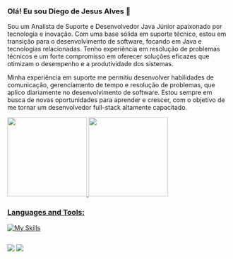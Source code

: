 ### Olá! Eu sou Diego de Jesus Alves 👋

Sou um Analista de Suporte e Desenvolvedor Java Júnior apaixonado por tecnologia e inovação. Com uma base sólida em suporte técnico, estou em transição para o desenvolvimento de software, focando em Java e tecnologias relacionadas. Tenho experiência em resolução de problemas técnicos e um forte compromisso em oferecer soluções eficazes que otimizam o desempenho e a produtividade dos sistemas.

Minha experiência em suporte me permitiu desenvolver habilidades de comunicação, gerenciamento de tempo e resolução de problemas, que aplico diariamente no desenvolvimento de software. Estou sempre em busca de novas oportunidades para aprender e crescer, com o objetivo de me tornar um desenvolvedor full-stack altamente capacitado.
<div>
  <a href="https://github.com/Djalves424">
  <img height="180em" src="https://github-readme-stats-eight-theta.vercel.app/api?username=Djalves424&show_icons=true&theme=chartreuse-dark&include_all_commits=true&count_private=true"/>
  <img height="180em" src="https://github-readme-stats-eight-theta.vercel.app/api/top-langs/?username=Djalves424&layout=compact&langs_count=8&theme=chartreuse-dark"/>
<div>
  

### Languages and Tools:
![My Skills](https://skillicons.dev/icons?i=java,spring,mysql,postgres,mongodb,docker,git,github,vscode,eclipse,idea,postman)

  
    
</div>
  
  ##
  
  <div> 
  <a href="https://instagram.com/diego.jalves.1" target="_blank"><img src="https://img.shields.io/badge/-Instagram-%23E4405F?style=for-the-badge&logo=instagram&logoColor=white" target="_blank"></a>
  <a href="https://www.linkedin.com/in/diego-de-jesus-alves-474513119/" target="_blank"><img src="https://img.shields.io/badge/-LinkedIn-%230077B5?style=for-the-badge&logo=linkedin&logoColor=white" target="_blank"></a> 
  
</div>
